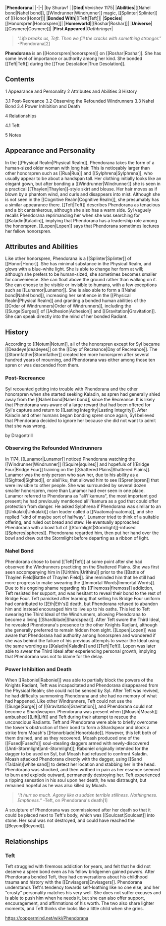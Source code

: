 |**Phendorana**|
|-|-|
|by  Shuravf |
|**Died**|Vevishev 1175|
|**Abilities**|[[Nahel bond\|Nahel bond]], [[Windrunner\|Windrunner]] magic, [[Splinter\|Splinter]] of [[Honor\|Honor]]|
|**Bonded With**|[[Teft\|Teft]]|
|**Species**|[[Honorspren\|Honorspren]]|
|**Homeworld**|[[Roshar\|Roshar]]|
|**Universe**|[[Cosmere\|Cosmere]]|
|**First Appeared**|*Oathbringer*|

>“*Life breaks us, Teft. Then we fill the cracks with something stronger.*”
\-Phendorana[2]


**Phendorana** is an [[Honorspren\|honorspren]] on [[Roshar\|Roshar]]. She has some level of importance or authority among her kind. She bonded [[Teft\|Teft]] during the [[True Desolation\|True Desolation]].

## Contents

1 Appearance and Personality
2 Attributes and Abilities
3 History

3.1 Post-Recreance
3.2 Observing the Refounded Windrunners
3.3 Nahel Bond
3.4 Power Inhibition and Death


4 Relationships

4.1 Teft


5 Notes


## Appearance and Personality
In the [[Physical Realm\|Physical Realm]], Phendorana takes the form of a human-sized older woman with long hair. This is noticeably larger than other honorspren such as [[Rua\|Rua]] and [[Sylphrena\|Sylphrena]], who usually appear to be about a handspan tall. Her clothing initially looks like an elegant gown, but after bonding a [[Windrunner\|Windrunner]] she is seen in a practical [[Thaylen\|Thaylen]]-style skirt and blouse. Her hair moves as if blown by a phantom wind, and curls and disappears into mist. Although she is not seen in the [[Cognitive Realm\|Cognitive Realm]], she presumably has a similar appearance there.
[[Teft\|Teft]] describes Phendorana as tenacious and a bit cantankerous, although she also has a warm side. Syl vaguely recalls Phendorana reprimanding her when she was searching for [[Kaladin\|Kaladin]], implying that Phendorana has a leadership role among the honorspren. [[Lopen\|Lopen]] says that Phendorana sometimes lectures her fellow honorspren.

## Attributes and Abilities
Like other honorspren, Phendorana is a [[Splinter\|Splinter]] of [[Honor\|Honor]]. She has minimal substance in the Physical Realm, and glows with a blue-white light. She is able to change her form at will; although she prefers to be human-sized, she sometimes becomes smaller for convenience. She can float above the ground rather than walking on it. She can choose to be visible or invisible to humans, with a few exceptions such as [[Lunamor\|Lunamor]].
She is also able to form a [[Nahel bond\|Nahel bond]], increasing her sentience in the [[Physical Realm\|Physical Realm]] and granting a bonded human abilities of the [[Order of Windrunners\|Order of Windrunners]], including the [[Surge\|Surges]] of [[Adhesion\|Adhesion]] and [[Gravitation\|Gravitation]]. She can speak directly into the mind of her bonded Radiant.

## History
According to [[Notum\|Notum]], all of the honorspren except for Syl became [[Deadeye\|deadeyes]] on the [[Day of Recreance\|Day of Recreance]]. The [[Stormfather\|Stormfather]] created ten more honorspren after several hundred years of mourning, and Phendorana was either among those ten spren or was descended from them.

### Post-Recreance
Syl recounted getting into trouble with Phendorana and the other honorspren when she started seeking Kaladin, as spren had generally shied away from the [[Nahel bond\|Nahel bond]] since the Recreance. It is likely that Phendorana was aware of a large reward that had been offered for Syl's capture and return to [[Lasting Integrity\|Lasting Integrity]]. After Kaladin and other humans began bonding spren once again, Syl believed that Phendorana decided to ignore her because she did not want to admit that she was wrong.

 by  Dragontrill 
### Observing the Refounded Windrunners
In 1174, [[Lunamor\|Lunamor]] noticed Phendorana watching the [[Windrunner\|Windrunner]] [[Squire\|squires]] and hopefuls of [[Bridge Four\|Bridge Four]] training on the [[Shattered Plains\|Shattered Plains]]. Lunamor was the only person who saw her, due to his ability as a [[Sighted\|Sighted]], or alaii'iku, that allowed him to see [[Spren\|spren]] that were invisible to other people. She was surrounded by several dozen smaller honorspren, more than Lunamor had ever seen in one place. Lunamor referred to Phendorana as "ali'i'kamura", the most important god present; he had previously mentioned ali'i'kamura as a god that could offer protection from danger. He asked Sylphrena if Phendorana was similar to an [[Unkalaki\|Unkalaki]] clan leader called a [[Nuatoma\|nuatoma]], and she replied "kind of maybe sort of halfway". Lunamor tried to think of a suitable offering, and ruled out bread and stew. He eventually approached Phendorana with a bowl full of [[Stormlight\|Stormlight]]-infused [[Spheres\|spheres]]. Phendorana regarded him, then put her hand over the bowl and drew out the Stormlight before departing as a ribbon of light.

### Nahel Bond
Phendorana chose to bond [[Teft\|Teft]] at some point after she had observed the Windrunners practicing on the Shattered Plains. She was first seen accompanying him in [[Urithiru\|Urithiru]] prior to the [[Battle of Thaylen Field\|Battle of Thaylen Field]]. She reminded him that he still had more progress to make swearing the [[Immortal Words\|Immortal Words]]. Due to his ongoing shame regarding his [[Firemoss\|firemoss]] addiction, Teft resisted her support, and was hesitant to reveal their bond to the rest of Bridge Four. Teft panicked after learning that selling his Bridge Four uniform had contributed to [[Eth\|Eth's]] death, but Phendorana refused to abandon him and instead encouraged him to live up to his oaths. This led to Teft swearing the Third Ideal of the Windrunners, allowing Phendorana to become a living [[Shardblade\|Shardspear]].
After Teft swore the Third Ideal, he revealed Phendorana's presence to the other Knights Radiant, although she generally preferred to remain hidden from sight. [[Lopen\|Lopen]] was aware that Phendorana had authority among honorspren and wondered if she was behind the failure of his previous attempts to swear the Ideal using the same wording as [[Kaladin\|Kaladin]] and [[Teft\|Teft]]. Lopen was later able to swear the Third Ideal after experiencing personal growth, implying that Phendorana was not to blame for the delay.

### Power Inhibition and Death
When [[Raboniel\|Raboniel]] was able to partially block the powers of the Knights Radiant, Teft was incapacitated and Phendorana disappeared from the Physical Realm; she could not be sensed by Syl. After Teft was revived, he had difficulty summoning Phendorana and she had no memory of what had happened. Like other Windrunners, Teft could not use the [[Surge\|Surge]] of [[Gravitation\|Gravitation]], and Phendorana could not become a Shardweapon.
Phendorana was present when [[Moash\|Moash]] ambushed [[Lift\|Lift]] and Teft during their attempt to rescue the unconscious Radiants. Teft and Phendorana were able to briefly overcome the tower's obstruction of their bond to form a Shardspear and block a strike from Moash's [[Honorblade\|Honorblade]]. However, this left both of them drained, and as they recovered, Moash produced one of the [[Fused\|Fused's]] soul-stealing daggers armed with newly-discovered [[Anti-Stormlight\|anti-Stormlight]]; Raboniel originally intended for the dagger to be used on Syl, but Moash had refused to confront Kaladin. Moash attacked Phendorana directly with the dagger, using [[Sand (Taldain)\|white sand]] to detect her location and stabbing her in the head. Phendorana was shocked, and then writhed in pain as her essence seemed to burn and explode outward, permanently destroying her. Teft experienced a ripping sensation in his soul upon her death; he was distraught, but remained hopeful as he was also killed by Moash.

>“*It hurt so much. Agony like a sudden terrible stillness. Nothingness. Emptiness.*”
\-Teft, on Phendorana's death[1]


A sculpture of Phendorana was commissioned after her death so that it could be placed next to Teft's body, which was [[Soulcast\|Soulcast]] into stone. Her soul was not destroyed, and could have reached the [[Beyond\|Beyond]].

## Relationships
### Teft
Teft struggled with firemoss addiction for years, and felt that he did not deserve a spren bond even as his fellow bridgemen gained powers. After Phendorana bonded Teft, they had conversations about his childhood trauma and history with the [[Envisagers\|Envisagers]]. Phendorana understands Teft's tendency towards self-loathing like no one else, and her "crusty" personality matches his very well. She does not suffer excuses and is able to push him when he needs it, but she can also offer support, encouragement, and affirmations of his worth. The two also share lighter moments, and Teft thinks she looks like a little child when she grins.



https://coppermind.net/wiki/Phendorana